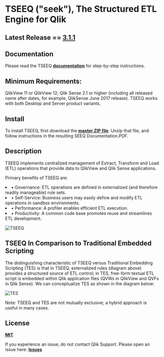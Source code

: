 
# TSEEQ ("seek"), The Structured ETL Engine for Qlik

## Latest Release == [3.1.1](https://github.com/qlikperf/TSEEQ/releases/latest)

## Documentation
Please read the TSEEQ **[documentation](https://github.com/qlikperf/tseeq/blob/master/TSEEQ%20Documentation.pdf)** for step-by-step instructions.

## Minimum Requirements:
QlikView 11 or QlikView 12; Qlik Sense 2.1 or higher (including all released name after dates, for example, QlikSense June 2017 release).  TSEEQ works with both Desktop and Server product variants.

## Install
To install TSEEQ, first download the **[master ZIP file](https://github.com/qlikperf/tseeq/archive/master.zip)**. Unzip that file, and follow instructions in the resulting SEEQ Documentation.PDF.

## Description
TSEEQ implements centralized management of Extract, Transform and Load (ETL) operations that provide data to QlikView and Qlik Sense applications. 
 
Primary benefits of TSEEQ are: 
<li>•         Governance:        ETL operations are defined in externalized (and therefore readily manageable) rule sets.</li>
<li>•         Self-Service:        Business users may easily define and modify ETL operations in sandbox environments.</li>
<li>•         Performance:      A profiler enables efficient ETL execution.</li>
<li>•         Productivity:        A common code base promotes reuse and streamlines ETL development.</li>

![TSEEQ](https://github.com/qlikperf/tseeq/blob/master/img/SEEQ_basic_flow.png) 

## TSEEQ In Comparison to Traditional Embedded Scripting
The distinguishing characteristic of TSEEQ versus Traditional Embedding Scripting (TES) is that in TSEEQ, externalized rules (diagram above) provides a structured source of ETL control; in TES, free-form textual ETL script is embedded within Qlik application files (QVWs in QlikView and QVFs in Qlik Sense). We can conceptualize TES as shown in the diagram below:

![TES](https://github.com/qlikperf/tseeq/blob/master/img/SEEQ_vs_TES.png) 


Note: TSEEQ and TES are not mutually exclusive; a hybrid approach is useful in many cases. 

## License
**[MIT](https://github.com/qlikperf/tseeq/blob/master/license)**

If you experience an issue, do not contact Qlik Support.  Please open an issue here: **[Issues](https://github.com/qlikperf/TSEEQ/issues)**
